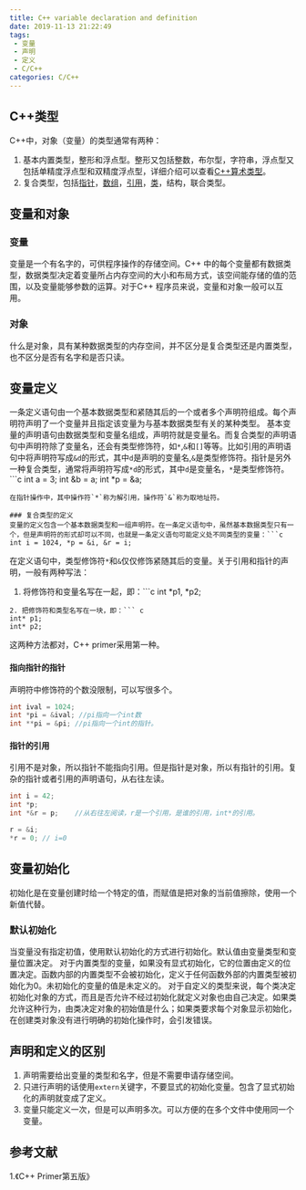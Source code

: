 ```yaml
---
title: C++ variable declaration and definition
date: 2019-11-13 21:22:49
tags:
 - 变量
 - 声明
 - 定义
 - C/C++
categories: C/C++
---
```


## C++类型
C++中，对象（变量）的类型通常有两种：
1. 基本内置类型，整形和浮点型。整形又包括整数，布尔型，字符串，浮点型又包括单精度浮点型和双精度浮点型，详细介绍可以查看[C++算术类型](https://mxxhcm.github.io/2019/11/05/C-fundamental-types-and-variables/)。
2. 复合类型，包括[指针](https://mxxhcm.github.io/2019/11/13/C-compound-type-pointer/)，[数组](https://mxxhcm.github.io/2019/11/13/C-compound-type-array/)，[引用](https://mxxhcm.github.io/2019/11/13/C-compound-type-reference/)，[类](https://mxxhcm.github.io/2019/11/13/C-compound-type-class/)，结构，联合类型。


## 变量和对象
### 变量
变量是一个有名字的，可供程序操作的存储空间。C++ 中的每个变量都有数据类型，数据类型决定着变量所占内存空间的大小和布局方式，该空间能存储的值的范围，以及变量能够参数的运算。对于C++ 程序员来说，变量和对象一般可以互用。

### 对象
什么是对象，具有某种数据类型的内存空间，并不区分是复合类型还是内置类型，也不区分是否有名字和是否只读。

## 变量定义
一条定义语句由一个基本数据类型和紧随其后的一个或者多个声明符组成。每个声明符声明了一个变量并且指定该变量为与基本数据类型有关的某种类型。
基本变量的声明语句由数据类型和变量名组成，声明符就是变量名。而复合类型的声明语句中声明符除了变量名，还会有类型修饰符，如`*`,`&`和`[]`等等。比如引用的声明语句中将声明符写成`&d`的形式，其中`d`是声明的变量名,`&`是类型修饰符。指针是另外一种复合类型，通常将声明符写成`*d`的形式，其中`d`是变量名，`*`是类型修饰符。```c
int a = 3;
int &b = a;
int *p = &a;
```
在指针操作中，其中操作符`*`称为解引用，操作符`&`称为取地址符。

### 复合类型的定义
变量的定义包含一个基本数据类型和一组声明符。在一条定义语句中，虽然基本数据类型只有一个，但是声明符的形式却可以不同，也就是一条定义语句可能定义处不同类型的变量：```c
int i = 1024, *p = &i, &r = i;
```
在定义语句中，类型修饰符`*`和`&`仅仅修饰紧随其后的变量。关于引用和指针的声明，一般有两种写法：
1. 将修饰符和变量名写在一起，即：```c
int *p1, *p2;
```
2. 把修饰符和类型名写在一块，即：``` c
int* p1;
int* p2;
```

这两种方法都对，C++ primer采用第一种。

#### 指向指针的指针
声明符中修饰符的个数没限制，可以写很多个。
```c
int ival = 1024;
int *pi = &ival; //pi指向一个int数
int **pi = &pi; //pi指向一个int的指针。
```

#### 指针的引用
引用不是对象，所以指针不能指向引用。但是指针是对象，所以有指针的引用。复杂的指针或者引用的声明语句，从右往左读。
```c
int i = 42;
int *p;
int *&r = p;    //从右往左阅读，r是一个引用，是谁的引用，int*的引用。

r = &i; 
*r = 0; // i=0
```

## 变量初始化
初始化是在变量创建时给一个特定的值，而赋值是把对象的当前值擦除，使用一个新值代替。

### 默认初始化
当变量没有指定初值，使用默认初始化的方式进行初始化。默认值由变量类型和变量位置决定。
对于内置类型的变量，如果没有显式初始化，它的位置由定义的位置决定。函数内部的内置类型不会被初始化，定义于任何函数外部的内置类型被初始化为0。未初始化的变量的值是未定义的。
对于自定义的类型来说，每个类决定初始化对象的方式，而且是否允许不经过初始化就定义对象也由自己决定。如果类允许这种行为，由类决定对象的初始值是什么；如果类要求每个对象显示初始化，在创建类对象没有进行明确的初始化操作时，会引发错误。

## 声明和定义的区别
1. 声明需要给出变量的类型和名字，但是不需要申请存储空间。
2. 只进行声明的话使用`extern`关键字，不要显式的初始化变量。包含了显式初始化的声明就变成了定义。
3. 变量只能定义一次，但是可以声明多次。可以方便的在多个文件中使用同一个变量。


## 参考文献
1.《C++ Primer第五版》
